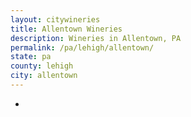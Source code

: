 ```yaml
---
layout: citywineries
title: Allentown Wineries
description: Wineries in Allentown, PA
permalink: /pa/lehigh/allentown/
state: pa
county: lehigh
city: allentown
---
```

-
